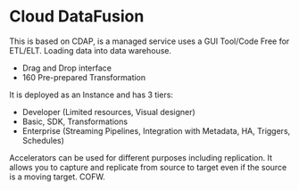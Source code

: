 # Cloud DataFusion

This is based on CDAP, is a managed service uses a GUI Tool/Code Free for ETL/ELT. Loading data into data warehouse. 

- Drag and Drop interface
- 160 Pre-prepared Transformation

It is deployed as an Instance and has 3 tiers:

- Developer (Limited resources, Visual designer)
- Basic, SDK, Transformations
- Enterprise (Streaming Pipelines, Integration with Metadata, HA, Triggers, Schedules)

Accelerators can be used for different purposes including replication. It allows you to capture and replicate from source to target even if the source is a moving target. COFW.